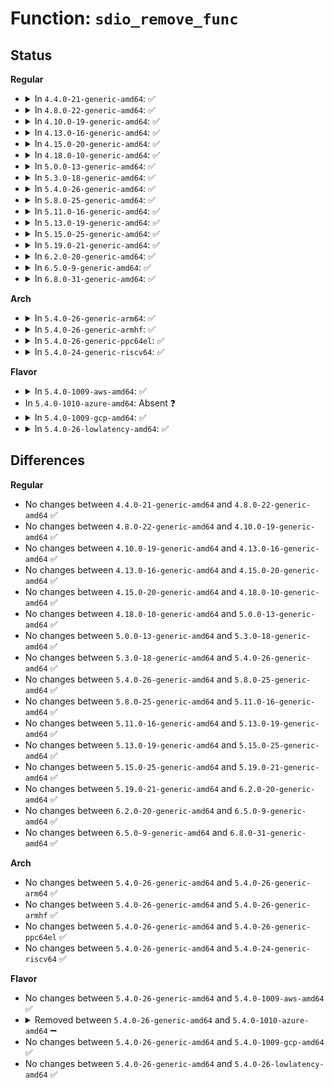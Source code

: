 # Function: <code>sdio_remove_func</code>

## Status
<b>Regular</b>
<ul>
<li>
<details>
<summary>In <code>4.4.0-21-generic-amd64</code>: ✅</summary>

```c
void sdio_remove_func(struct sdio_func * func)
```

```json
{
  "name": "sdio_remove_func",
  "collision_type": "Unique Global",
  "inline_type": "No",
  "funcs": [
    {
      "addr": 18446744071585967488,
      "name": "sdio_remove_func",
      "external": true,
      "loc": "drivers/mmc/core/sdio_bus.c:339",
      "file": "drivers/mmc/core/sdio_bus.c",
      "inline": "seen, unknown",
      "caller_inline": [],
      "caller_func": [
        "drivers/mmc/core/sdio.c:mmc_attach_sdio"
      ]
    }
  ],
  "symbols": [
    {
      "addr": 18446744071585967488,
      "name": "sdio_remove_func",
      "section": ".text",
      "bind": "STB_GLOBAL",
      "size": 43
    }
  ]
}
```
</details>
</li>
<li>
<details>
<summary>In <code>4.8.0-22-generic-amd64</code>: ✅</summary>

```c
void sdio_remove_func(struct sdio_func * func)
```

```json
{
  "name": "sdio_remove_func",
  "collision_type": "Unique Global",
  "inline_type": "No",
  "funcs": [
    {
      "addr": 18446744071586372912,
      "name": "sdio_remove_func",
      "external": true,
      "loc": "drivers/mmc/core/sdio_bus.c:339",
      "file": "drivers/mmc/core/sdio_bus.c",
      "inline": "seen, unknown",
      "caller_inline": [],
      "caller_func": [
        "drivers/mmc/core/sdio.c:mmc_attach_sdio"
      ]
    }
  ],
  "symbols": [
    {
      "addr": 18446744071586372912,
      "name": "sdio_remove_func",
      "section": ".text",
      "bind": "STB_GLOBAL",
      "size": 43
    }
  ]
}
```
</details>
</li>
<li>
<details>
<summary>In <code>4.10.0-19-generic-amd64</code>: ✅</summary>

```c
void sdio_remove_func(struct sdio_func * func)
```

```json
{
  "name": "sdio_remove_func",
  "collision_type": "Unique Global",
  "inline_type": "No",
  "funcs": [
    {
      "addr": 18446744071586581744,
      "name": "sdio_remove_func",
      "external": true,
      "loc": "drivers/mmc/core/sdio_bus.c:339",
      "file": "drivers/mmc/core/sdio_bus.c",
      "inline": "seen, unknown",
      "caller_inline": [],
      "caller_func": [
        "drivers/mmc/core/sdio.c:mmc_attach_sdio",
        "drivers/mmc/core/sdio.c:mmc_sdio_remove"
      ]
    }
  ],
  "symbols": [
    {
      "addr": 18446744071586581744,
      "name": "sdio_remove_func",
      "section": ".text",
      "bind": "STB_GLOBAL",
      "size": 43
    }
  ]
}
```
</details>
</li>
<li>
<details>
<summary>In <code>4.13.0-16-generic-amd64</code>: ✅</summary>

```c
void sdio_remove_func(struct sdio_func * func)
```

```json
{
  "name": "sdio_remove_func",
  "collision_type": "Unique Global",
  "inline_type": "No",
  "funcs": [
    {
      "addr": 18446744071586706736,
      "name": "sdio_remove_func",
      "external": true,
      "loc": "drivers/mmc/core/sdio_bus.c:350",
      "file": "drivers/mmc/core/sdio_bus.c",
      "inline": "seen, unknown",
      "caller_inline": [],
      "caller_func": [
        "drivers/mmc/core/sdio.c:mmc_attach_sdio",
        "drivers/mmc/core/sdio.c:mmc_sdio_remove"
      ]
    }
  ],
  "symbols": [
    {
      "addr": 18446744071586706736,
      "name": "sdio_remove_func",
      "section": ".text",
      "bind": "STB_GLOBAL",
      "size": 44
    }
  ]
}
```
</details>
</li>
<li>
<details>
<summary>In <code>4.15.0-20-generic-amd64</code>: ✅</summary>

```c
void sdio_remove_func(struct sdio_func * func)
```

```json
{
  "name": "sdio_remove_func",
  "collision_type": "Unique Global",
  "inline_type": "No",
  "funcs": [
    {
      "addr": 18446744071587191520,
      "name": "sdio_remove_func",
      "external": true,
      "loc": "drivers/mmc/core/sdio_bus.c:350",
      "file": "drivers/mmc/core/sdio_bus.c",
      "inline": "seen, unknown",
      "caller_inline": [],
      "caller_func": [
        "drivers/mmc/core/sdio.c:mmc_attach_sdio",
        "drivers/mmc/core/sdio.c:mmc_sdio_remove"
      ]
    }
  ],
  "symbols": [
    {
      "addr": 18446744071587191520,
      "name": "sdio_remove_func",
      "section": ".text",
      "bind": "STB_GLOBAL",
      "size": 44
    }
  ]
}
```
</details>
</li>
<li>
<details>
<summary>In <code>4.18.0-10-generic-amd64</code>: ✅</summary>

```c
void sdio_remove_func(struct sdio_func * func)
```

```json
{
  "name": "sdio_remove_func",
  "collision_type": "Unique Global",
  "inline_type": "No",
  "funcs": [
    {
      "addr": 18446744071587491728,
      "name": "sdio_remove_func",
      "external": true,
      "loc": "drivers/mmc/core/sdio_bus.c:350",
      "file": "drivers/mmc/core/sdio_bus.c",
      "inline": "seen, unknown",
      "caller_inline": [],
      "caller_func": [
        "drivers/mmc/core/sdio.c:mmc_attach_sdio",
        "drivers/mmc/core/sdio.c:mmc_sdio_remove"
      ]
    }
  ],
  "symbols": [
    {
      "addr": 18446744071587491728,
      "name": "sdio_remove_func",
      "section": ".text",
      "bind": "STB_GLOBAL",
      "size": 43
    }
  ]
}
```
</details>
</li>
<li>
<details>
<summary>In <code>5.0.0-13-generic-amd64</code>: ✅</summary>

```c
void sdio_remove_func(struct sdio_func * func)
```

```json
{
  "name": "sdio_remove_func",
  "collision_type": "Unique Global",
  "inline_type": "No",
  "funcs": [
    {
      "addr": 18446744071587671872,
      "name": "sdio_remove_func",
      "external": true,
      "loc": "drivers/mmc/core/sdio_bus.c:350",
      "file": "drivers/mmc/core/sdio_bus.c",
      "inline": "seen, unknown",
      "caller_inline": [],
      "caller_func": [
        "drivers/mmc/core/sdio.c:mmc_attach_sdio",
        "drivers/mmc/core/sdio.c:mmc_sdio_remove"
      ]
    }
  ],
  "symbols": [
    {
      "addr": 18446744071587671872,
      "name": "sdio_remove_func",
      "section": ".text",
      "bind": "STB_GLOBAL",
      "size": 43
    }
  ]
}
```
</details>
</li>
<li>
<details>
<summary>In <code>5.3.0-18-generic-amd64</code>: ✅</summary>

```c
void sdio_remove_func(struct sdio_func * func)
```

```json
{
  "name": "sdio_remove_func",
  "collision_type": "Unique Global",
  "inline_type": "No",
  "funcs": [
    {
      "addr": 18446744071587950128,
      "name": "sdio_remove_func",
      "external": true,
      "loc": "drivers/mmc/core/sdio_bus.c:345",
      "file": "drivers/mmc/core/sdio_bus.c",
      "inline": "seen, unknown",
      "caller_inline": [],
      "caller_func": [
        "drivers/mmc/core/sdio.c:mmc_attach_sdio",
        "drivers/mmc/core/sdio.c:mmc_sdio_remove"
      ]
    }
  ],
  "symbols": [
    {
      "addr": 18446744071587950128,
      "name": "sdio_remove_func",
      "section": ".text",
      "bind": "STB_GLOBAL",
      "size": 45
    }
  ]
}
```
</details>
</li>
<li>
<details>
<summary>In <code>5.4.0-26-generic-amd64</code>: ✅</summary>

```c
void sdio_remove_func(struct sdio_func * func)
```

```json
{
  "name": "sdio_remove_func",
  "collision_type": "Unique Global",
  "inline_type": "No",
  "funcs": [
    {
      "addr": 18446744071588156128,
      "name": "sdio_remove_func",
      "external": true,
      "loc": "drivers/mmc/core/sdio_bus.c:352",
      "file": "drivers/mmc/core/sdio_bus.c",
      "inline": "seen, unknown",
      "caller_inline": [],
      "caller_func": [
        "drivers/mmc/core/sdio.c:mmc_attach_sdio",
        "drivers/mmc/core/sdio.c:mmc_sdio_remove"
      ]
    }
  ],
  "symbols": [
    {
      "addr": 18446744071588156128,
      "name": "sdio_remove_func",
      "section": ".text",
      "bind": "STB_GLOBAL",
      "size": 45
    }
  ]
}
```
</details>
</li>
<li>
<details>
<summary>In <code>5.8.0-25-generic-amd64</code>: ✅</summary>

```c
void sdio_remove_func(struct sdio_func * func)
```

```json
{
  "name": "sdio_remove_func",
  "collision_type": "Unique Global",
  "inline_type": "No",
  "funcs": [
    {
      "addr": 18446744071589020640,
      "name": "sdio_remove_func",
      "external": true,
      "loc": "drivers/mmc/core/sdio_bus.c:352",
      "file": "drivers/mmc/core/sdio_bus.c",
      "inline": "seen, unknown",
      "caller_inline": [],
      "caller_func": [
        "drivers/mmc/core/sdio.c:mmc_attach_sdio",
        "drivers/mmc/core/sdio.c:mmc_sdio_detect",
        "drivers/mmc/core/sdio.c:sdio_init_func"
      ]
    }
  ],
  "symbols": [
    {
      "addr": 18446744071589020640,
      "name": "sdio_remove_func",
      "section": ".text",
      "bind": "STB_GLOBAL",
      "size": 47
    }
  ]
}
```
</details>
</li>
<li>
<details>
<summary>In <code>5.11.0-16-generic-amd64</code>: ✅</summary>

```c
void sdio_remove_func(struct sdio_func * func)
```

```json
{
  "name": "sdio_remove_func",
  "collision_type": "Unique Global",
  "inline_type": "No",
  "funcs": [
    {
      "addr": 18446744071589030448,
      "name": "sdio_remove_func",
      "external": true,
      "loc": "drivers/mmc/core/sdio_bus.c:378",
      "file": "drivers/mmc/core/sdio_bus.c",
      "inline": "seen, unknown",
      "caller_inline": [],
      "caller_func": [
        "drivers/mmc/core/sdio.c:mmc_attach_sdio",
        "drivers/mmc/core/sdio.c:mmc_sdio_detect",
        "drivers/mmc/core/sdio.c:sdio_init_func"
      ]
    }
  ],
  "symbols": [
    {
      "addr": 18446744071589030448,
      "name": "sdio_remove_func",
      "section": ".text",
      "bind": "STB_GLOBAL",
      "size": 47
    }
  ]
}
```
</details>
</li>
<li>
<details>
<summary>In <code>5.13.0-19-generic-amd64</code>: ✅</summary>

```c
void sdio_remove_func(struct sdio_func * func)
```

```json
{
  "name": "sdio_remove_func",
  "collision_type": "Unique Global",
  "inline_type": "No",
  "funcs": [
    {
      "addr": 18446744071588917728,
      "name": "sdio_remove_func",
      "external": true,
      "loc": "drivers/mmc/core/sdio_bus.c:378",
      "file": "drivers/mmc/core/sdio_bus.c",
      "inline": "seen, unknown",
      "caller_inline": [],
      "caller_func": [
        "drivers/mmc/core/sdio.c:mmc_attach_sdio",
        "drivers/mmc/core/sdio.c:mmc_attach_sdio",
        "drivers/mmc/core/sdio.c:mmc_sdio_pre_suspend",
        "drivers/mmc/core/sdio.c:mmc_sdio_detect"
      ]
    }
  ],
  "symbols": [
    {
      "addr": 18446744071588917728,
      "name": "sdio_remove_func",
      "section": ".text",
      "bind": "STB_GLOBAL",
      "size": 47
    }
  ]
}
```
</details>
</li>
<li>
<details>
<summary>In <code>5.15.0-25-generic-amd64</code>: ✅</summary>

```c
void sdio_remove_func(struct sdio_func * func)
```

```json
{
  "name": "sdio_remove_func",
  "collision_type": "Unique Global",
  "inline_type": "No",
  "funcs": [
    {
      "addr": 18446744071589624608,
      "name": "sdio_remove_func",
      "external": true,
      "loc": "drivers/mmc/core/sdio_bus.c:376",
      "file": "drivers/mmc/core/sdio_bus.c",
      "inline": "seen, unknown",
      "caller_inline": [],
      "caller_func": [
        "drivers/mmc/core/sdio.c:mmc_attach_sdio",
        "drivers/mmc/core/sdio.c:mmc_attach_sdio",
        "drivers/mmc/core/sdio.c:mmc_sdio_pre_suspend",
        "drivers/mmc/core/sdio.c:mmc_sdio_detect"
      ]
    }
  ],
  "symbols": [
    {
      "addr": 18446744071589624608,
      "name": "sdio_remove_func",
      "section": ".text",
      "bind": "STB_GLOBAL",
      "size": 47
    }
  ]
}
```
</details>
</li>
<li>
<details>
<summary>In <code>5.19.0-21-generic-amd64</code>: ✅</summary>

```c
void sdio_remove_func(struct sdio_func * func)
```

```json
{
  "name": "sdio_remove_func",
  "collision_type": "Unique Global",
  "inline_type": "No",
  "funcs": [
    {
      "addr": 18446744071591123632,
      "name": "sdio_remove_func",
      "external": true,
      "loc": "drivers/mmc/core/sdio_bus.c:377",
      "file": "drivers/mmc/core/sdio_bus.c",
      "inline": "seen, unknown",
      "caller_inline": [],
      "caller_func": [
        "drivers/mmc/core/sdio.c:mmc_attach_sdio",
        "drivers/mmc/core/sdio.c:mmc_attach_sdio",
        "drivers/mmc/core/sdio.c:mmc_sdio_pre_suspend",
        "drivers/mmc/core/sdio.c:mmc_sdio_detect"
      ]
    }
  ],
  "symbols": [
    {
      "addr": 18446744071591123632,
      "name": "sdio_remove_func",
      "section": ".text",
      "bind": "STB_GLOBAL",
      "size": 58
    }
  ]
}
```
</details>
</li>
<li>
<details>
<summary>In <code>6.2.0-20-generic-amd64</code>: ✅</summary>

```c
void sdio_remove_func(struct sdio_func * func)
```

```json
{
  "name": "sdio_remove_func",
  "collision_type": "Unique Global",
  "inline_type": "No",
  "funcs": [
    {
      "addr": 18446744071592846208,
      "name": "sdio_remove_func",
      "external": true,
      "loc": "drivers/mmc/core/sdio_bus.c:390",
      "file": "drivers/mmc/core/sdio_bus.c",
      "inline": "seen, unknown",
      "caller_inline": [],
      "caller_func": [
        "drivers/mmc/core/sdio.c:mmc_attach_sdio",
        "drivers/mmc/core/sdio.c:mmc_attach_sdio",
        "drivers/mmc/core/sdio.c:mmc_sdio_pre_suspend",
        "drivers/mmc/core/sdio.c:mmc_sdio_detect"
      ]
    }
  ],
  "symbols": [
    {
      "addr": 18446744071592846208,
      "name": "sdio_remove_func",
      "section": ".text",
      "bind": "STB_GLOBAL",
      "size": 71
    }
  ]
}
```
</details>
</li>
<li>
<details>
<summary>In <code>6.5.0-9-generic-amd64</code>: ✅</summary>

```c
void sdio_remove_func(struct sdio_func * func)
```

```json
{
  "name": "sdio_remove_func",
  "collision_type": "Unique Global",
  "inline_type": "No",
  "funcs": [
    {
      "addr": 18446744071593282848,
      "name": "sdio_remove_func",
      "external": true,
      "loc": "drivers/mmc/core/sdio_bus.c:390",
      "file": "drivers/mmc/core/sdio_bus.c",
      "inline": "seen, unknown",
      "caller_inline": [],
      "caller_func": [
        "drivers/mmc/core/sdio.c:mmc_attach_sdio",
        "drivers/mmc/core/sdio.c:mmc_attach_sdio",
        "drivers/mmc/core/sdio.c:mmc_sdio_pre_suspend",
        "drivers/mmc/core/sdio.c:mmc_sdio_detect"
      ]
    }
  ],
  "symbols": [
    {
      "addr": 18446744071593282848,
      "name": "sdio_remove_func",
      "section": ".text",
      "bind": "STB_GLOBAL",
      "size": 71
    }
  ]
}
```
</details>
</li>
<li>
<details>
<summary>In <code>6.8.0-31-generic-amd64</code>: ✅</summary>

```c
void sdio_remove_func(struct sdio_func * func)
```

```json
{
  "name": "sdio_remove_func",
  "collision_type": "Unique Global",
  "inline_type": "No",
  "funcs": [
    {
      "addr": 18446744071594038880,
      "name": "sdio_remove_func",
      "external": true,
      "loc": "drivers/mmc/core/sdio_bus.c:390",
      "file": "drivers/mmc/core/sdio_bus.c",
      "inline": "seen, unknown",
      "caller_inline": [],
      "caller_func": [
        "drivers/mmc/core/sdio.c:mmc_attach_sdio",
        "drivers/mmc/core/sdio.c:mmc_attach_sdio",
        "drivers/mmc/core/sdio.c:mmc_sdio_pre_suspend",
        "drivers/mmc/core/sdio.c:mmc_sdio_detect"
      ]
    }
  ],
  "symbols": [
    {
      "addr": 18446744071594038880,
      "name": "sdio_remove_func",
      "section": ".text",
      "bind": "STB_GLOBAL",
      "size": 71
    }
  ]
}
```
</details>
</li>
</ul>
<b>Arch</b>
<ul>
<li>
<details>
<summary>In <code>5.4.0-26-generic-arm64</code>: ✅</summary>

```c
void sdio_remove_func(struct sdio_func * func)
```

```json
{
  "name": "sdio_remove_func",
  "collision_type": "Unique Global",
  "inline_type": "No",
  "funcs": [
    {
      "addr": 18446603336501409416,
      "name": "sdio_remove_func",
      "external": true,
      "loc": "drivers/mmc/core/sdio_bus.c:352",
      "file": "drivers/mmc/core/sdio_bus.c",
      "inline": "seen, unknown",
      "caller_inline": [],
      "caller_func": [
        "drivers/mmc/core/sdio.c:mmc_attach_sdio",
        "drivers/mmc/core/sdio.c:mmc_sdio_remove"
      ]
    }
  ],
  "symbols": [
    {
      "addr": 18446603336501409416,
      "name": "sdio_remove_func",
      "section": ".text",
      "bind": "STB_GLOBAL",
      "size": 72
    }
  ]
}
```
</details>
</li>
<li>
<details>
<summary>In <code>5.4.0-26-generic-armhf</code>: ✅</summary>

```c
void sdio_remove_func(struct sdio_func * func)
```

```json
{
  "name": "sdio_remove_func",
  "collision_type": "Unique Global",
  "inline_type": "No",
  "funcs": [
    {
      "addr": 3233898292,
      "name": "sdio_remove_func",
      "external": true,
      "loc": "drivers/mmc/core/sdio_bus.c:352",
      "file": "drivers/mmc/core/sdio_bus.c",
      "inline": "seen, unknown",
      "caller_inline": [],
      "caller_func": [
        "drivers/mmc/core/sdio.c:mmc_attach_sdio",
        "drivers/mmc/core/sdio.c:mmc_sdio_remove"
      ]
    }
  ],
  "symbols": [
    {
      "addr": 3233898292,
      "name": "sdio_remove_func",
      "section": ".text",
      "bind": "STB_GLOBAL",
      "size": 68
    }
  ]
}
```
</details>
</li>
<li>
<details>
<summary>In <code>5.4.0-26-generic-ppc64el</code>: ✅</summary>

```c
void sdio_remove_func(struct sdio_func * func)
```

```json
{
  "name": "sdio_remove_func",
  "collision_type": "Unique Global",
  "inline_type": "No",
  "funcs": [
    {
      "addr": 13835058055294976736,
      "name": "sdio_remove_func",
      "external": true,
      "loc": "drivers/mmc/core/sdio_bus.c:352",
      "file": "drivers/mmc/core/sdio_bus.c",
      "inline": "seen, unknown",
      "caller_inline": [],
      "caller_func": [
        "drivers/mmc/core/sdio.c:mmc_attach_sdio",
        "drivers/mmc/core/sdio.c:mmc_sdio_remove"
      ]
    }
  ],
  "symbols": [
    {
      "addr": 13835058055294976736,
      "name": "sdio_remove_func",
      "section": ".text",
      "bind": "STB_GLOBAL",
      "size": 116
    }
  ]
}
```
</details>
</li>
<li>
<details>
<summary>In <code>5.4.0-24-generic-riscv64</code>: ✅</summary>

```c
void sdio_remove_func(struct sdio_func * func)
```

```json
{
  "name": "sdio_remove_func",
  "collision_type": "Unique Global",
  "inline_type": "No",
  "funcs": [
    {
      "addr": 18446743936278015426,
      "name": "sdio_remove_func",
      "external": true,
      "loc": "drivers/mmc/core/sdio_bus.c:352",
      "file": "drivers/mmc/core/sdio_bus.c",
      "inline": "seen, unknown",
      "caller_inline": [],
      "caller_func": [
        "drivers/mmc/core/sdio.c:mmc_attach_sdio",
        "drivers/mmc/core/sdio.c:mmc_sdio_remove"
      ]
    }
  ],
  "symbols": [
    {
      "addr": 18446743936278015426,
      "name": "sdio_remove_func",
      "section": ".text",
      "bind": "STB_GLOBAL",
      "size": 80
    }
  ]
}
```
</details>
</li>
</ul>
<b>Flavor</b>
<ul>
<li>
<details>
<summary>In <code>5.4.0-1009-aws-amd64</code>: ✅</summary>

```c
void sdio_remove_func(struct sdio_func * func)
```

```json
{
  "name": "sdio_remove_func",
  "collision_type": "Unique Global",
  "inline_type": "No",
  "funcs": [
    {
      "addr": 18446744071587777696,
      "name": "sdio_remove_func",
      "external": true,
      "loc": "drivers/mmc/core/sdio_bus.c:352",
      "file": "drivers/mmc/core/sdio_bus.c",
      "inline": "seen, unknown",
      "caller_inline": [],
      "caller_func": [
        "drivers/mmc/core/sdio.c:mmc_attach_sdio",
        "drivers/mmc/core/sdio.c:mmc_sdio_remove"
      ]
    }
  ],
  "symbols": [
    {
      "addr": 18446744071587777696,
      "name": "sdio_remove_func",
      "section": ".text",
      "bind": "STB_GLOBAL",
      "size": 45
    }
  ]
}
```
</details>
</li>
<li>
In <code>5.4.0-1010-azure-amd64</code>: Absent ❓
</li>
<li>
<details>
<summary>In <code>5.4.0-1009-gcp-amd64</code>: ✅</summary>

```c
void sdio_remove_func(struct sdio_func * func)
```

```json
{
  "name": "sdio_remove_func",
  "collision_type": "Unique Global",
  "inline_type": "No",
  "funcs": [
    {
      "addr": 18446744071588110656,
      "name": "sdio_remove_func",
      "external": true,
      "loc": "drivers/mmc/core/sdio_bus.c:352",
      "file": "drivers/mmc/core/sdio_bus.c",
      "inline": "seen, unknown",
      "caller_inline": [],
      "caller_func": [
        "drivers/mmc/core/sdio.c:mmc_attach_sdio",
        "drivers/mmc/core/sdio.c:mmc_sdio_remove"
      ]
    }
  ],
  "symbols": [
    {
      "addr": 18446744071588110656,
      "name": "sdio_remove_func",
      "section": ".text",
      "bind": "STB_GLOBAL",
      "size": 45
    }
  ]
}
```
</details>
</li>
<li>
<details>
<summary>In <code>5.4.0-26-lowlatency-amd64</code>: ✅</summary>

```c
void sdio_remove_func(struct sdio_func * func)
```

```json
{
  "name": "sdio_remove_func",
  "collision_type": "Unique Global",
  "inline_type": "No",
  "funcs": [
    {
      "addr": 18446744071588228192,
      "name": "sdio_remove_func",
      "external": true,
      "loc": "drivers/mmc/core/sdio_bus.c:352",
      "file": "drivers/mmc/core/sdio_bus.c",
      "inline": "seen, unknown",
      "caller_inline": [],
      "caller_func": [
        "drivers/mmc/core/sdio.c:mmc_attach_sdio",
        "drivers/mmc/core/sdio.c:mmc_sdio_remove"
      ]
    }
  ],
  "symbols": [
    {
      "addr": 18446744071588228192,
      "name": "sdio_remove_func",
      "section": ".text",
      "bind": "STB_GLOBAL",
      "size": 45
    }
  ]
}
```
</details>
</li>
</ul>

## Differences
<b>Regular</b>
<ul>
<li>
No changes between <code>4.4.0-21-generic-amd64</code> and <code>4.8.0-22-generic-amd64</code> ✅
</li>
<li>
No changes between <code>4.8.0-22-generic-amd64</code> and <code>4.10.0-19-generic-amd64</code> ✅
</li>
<li>
No changes between <code>4.10.0-19-generic-amd64</code> and <code>4.13.0-16-generic-amd64</code> ✅
</li>
<li>
No changes between <code>4.13.0-16-generic-amd64</code> and <code>4.15.0-20-generic-amd64</code> ✅
</li>
<li>
No changes between <code>4.15.0-20-generic-amd64</code> and <code>4.18.0-10-generic-amd64</code> ✅
</li>
<li>
No changes between <code>4.18.0-10-generic-amd64</code> and <code>5.0.0-13-generic-amd64</code> ✅
</li>
<li>
No changes between <code>5.0.0-13-generic-amd64</code> and <code>5.3.0-18-generic-amd64</code> ✅
</li>
<li>
No changes between <code>5.3.0-18-generic-amd64</code> and <code>5.4.0-26-generic-amd64</code> ✅
</li>
<li>
No changes between <code>5.4.0-26-generic-amd64</code> and <code>5.8.0-25-generic-amd64</code> ✅
</li>
<li>
No changes between <code>5.8.0-25-generic-amd64</code> and <code>5.11.0-16-generic-amd64</code> ✅
</li>
<li>
No changes between <code>5.11.0-16-generic-amd64</code> and <code>5.13.0-19-generic-amd64</code> ✅
</li>
<li>
No changes between <code>5.13.0-19-generic-amd64</code> and <code>5.15.0-25-generic-amd64</code> ✅
</li>
<li>
No changes between <code>5.15.0-25-generic-amd64</code> and <code>5.19.0-21-generic-amd64</code> ✅
</li>
<li>
No changes between <code>5.19.0-21-generic-amd64</code> and <code>6.2.0-20-generic-amd64</code> ✅
</li>
<li>
No changes between <code>6.2.0-20-generic-amd64</code> and <code>6.5.0-9-generic-amd64</code> ✅
</li>
<li>
No changes between <code>6.5.0-9-generic-amd64</code> and <code>6.8.0-31-generic-amd64</code> ✅
</li>
</ul>
<b>Arch</b>
<ul>
<li>
No changes between <code>5.4.0-26-generic-amd64</code> and <code>5.4.0-26-generic-arm64</code> ✅
</li>
<li>
No changes between <code>5.4.0-26-generic-amd64</code> and <code>5.4.0-26-generic-armhf</code> ✅
</li>
<li>
No changes between <code>5.4.0-26-generic-amd64</code> and <code>5.4.0-26-generic-ppc64el</code> ✅
</li>
<li>
No changes between <code>5.4.0-26-generic-amd64</code> and <code>5.4.0-24-generic-riscv64</code> ✅
</li>
</ul>
<b>Flavor</b>
<ul>
<li>
No changes between <code>5.4.0-26-generic-amd64</code> and <code>5.4.0-1009-aws-amd64</code> ✅
</li>
<li>
<details>
<summary>Removed between <code>5.4.0-26-generic-amd64</code> and <code>5.4.0-1010-azure-amd64</code> ➖</summary>

```c
void sdio_remove_func(struct sdio_func * func)
```
</details>
</li>
<li>
No changes between <code>5.4.0-26-generic-amd64</code> and <code>5.4.0-1009-gcp-amd64</code> ✅
</li>
<li>
No changes between <code>5.4.0-26-generic-amd64</code> and <code>5.4.0-26-lowlatency-amd64</code> ✅
</li>
</ul>
